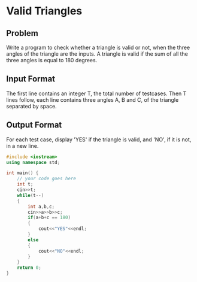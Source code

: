 # Valid Triangles
## Problem
Write a program to check whether a triangle is valid or not, when the three angles of the triangle are the inputs. A triangle is valid if the sum of all the three angles is equal to 180 degrees.

## Input Format
The first line contains an integer T, the total number of testcases. Then T lines follow, each line contains three angles A, B and C, of the triangle separated by space.

## Output Format
For each test case, display 'YES' if the triangle is valid, and 'NO', if it is not, in a new line.

```cpp
#include <iostream>
using namespace std;

int main() {
	// your code goes here
	int t;
	cin>>t;
	while(t--)
	{
	    int a,b,c;
	    cin>>a>>b>>c;
	    if(a+b+c == 180)
	    {
	        cout<<"YES"<<endl;
	    }
	    else
	    {
	        cout<<"NO"<<endl;
	    }
	}
	return 0;
}
```